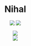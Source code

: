 <h1 align="center">Nihal</h1>

<!-- Language Stack -->
<div align="center">
    <img src="https://img.shields.io/badge/python-%23FFD343?style=for-the-badge&logo=python&logoColor=black" />
    <img src= "https://img.shields.io/badge/SQL-blue-%?style=for-the-badge&logo=SQL" />
</div>

<p align="center">
    
<!-- GitHub Stats -->
<div align="center">
    <img src="https://github-readme-stats.vercel.app/api?username=Blaze34536&show_icons=true&include_all_commits=true&count_private=true&hide_border=true&bg_color=00000000&text_color=9F2B68&title_color=9F2B68">
</div>

<!-- GitHub TopLangs -->
<div align="center">
    <img src="https://github-readme-stats.vercel.app/api/top-langs/?username=Blaze34536&show_icons=true&include_all_commits=true&count_private=true&hide_border=true&bg_color=00000000&text_color=9F2B68&title_color=9F2B68">
</div>

